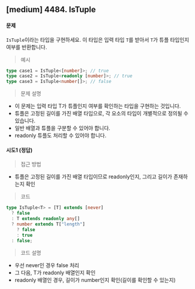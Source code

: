 ## [medium] 4484. IsTuple

#### 문제

`IsTuple`이라는 타입을 구현하세요. 이 타입은 입력 타입 `T`를 받아서 `T`가 튜플 타입인지 여부를 반환합니다.

> 예시

```typescript
type case1 = IsTuple<[number]>; // true
type case2 = IsTuple<readonly [number]>; // true
type case3 = IsTuple<number[]>; // false
```

> 문제 설명

- 이 문제는 입력 타입 T가 튜플인지 여부를 확인하는 타입을 구현하는 것입니다.
- 튜플은 고정된 길이를 가진 배열 타입으로, 각 요소의 타입이 개별적으로 정의될 수 있습니다.
- 일반 배열과 튜플을 구분할 수 있어야 합니다.
- readonly 튜플도 처리할 수 있어야 합니다.

#### 시도1 (정답)

> 접근 방법

- 튜플은 고정된 길이를 가진 배열 타입이므로 readonly인지, 그리고 길이가 존재하는지 확인

> 코드

```ts
type IsTuple<T> = [T] extends [never]
  ? false
  : T extends readonly any[]
  ? number extends T["length"]
    ? false
    : true
  : false;
```

> 코드 설명

- 우선 never인 경우 false 처리
- 그 다음, T가 readonly 배열인지 확인
- readonly 배열인 경우, 길이가 number인지 확인(길이를 확인할 수 있는지)
